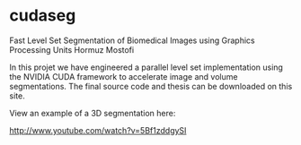 # cudaseg
Fast Level Set Segmentation of Biomedical Images using Graphics Processing Units
Hormuz Mostofi

In this projet we have engineered a parallel level set implementation using the NVIDIA CUDA framework to accelerate image and volume segmentations. The final source code and thesis can be downloaded on this site.

View an example of a 3D segmentation here:

http://www.youtube.com/watch?v=5Bf1zddgySI
